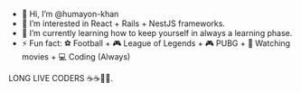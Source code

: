 - 👋 Hi, I’m @humayon-khan
- 👀 I’m interested in React + Rails + NestJS frameworks.
- 🌱 I’m currently learning how to keep yourself in always a learning phase.
- ⚡ Fun fact: ⚽ Football + 🎮 League of Legends + 🎮 PUBG + 🎥 Watching movies + 💻 Coding (Always)

LONG LIVE CODERS ☕☕🚬🚬.
